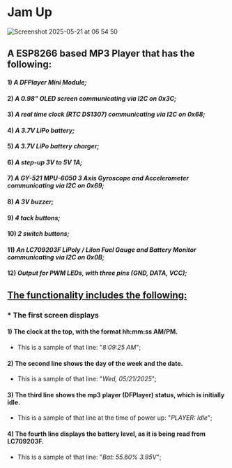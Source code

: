 # Jam Up
![Screenshot 2025-05-21 at 06 54 50](https://github.com/user-attachments/assets/351e3fa3-b109-4108-bf25-42cbb54b13f7)

## A ESP8266 based MP3 Player that has the following:

#### 1) _A DFPlayer Mini Module;_
#### 2) _A 0.98" OLED screen communicating via I2C on 0x3C;_
#### 3) _A real time clock (RTC DS1307) communicating via I2C on 0x68;_
#### 4) _A 3.7V LiPo battery;_
#### 5) _A 3.7V LiPo battery charger;_
#### 6) _A step-up 3V to 5V 1A;_
#### 7) _A GY-521 MPU-6050 3 Axis Gyroscope and Accelerometer communicating via I2C on 0x69;_
#### 8) _A 3V buzzer;_
#### 9) _4 tack buttons;_
#### 10) _2 switch buttons;_
#### 11) _An LC709203F LiPoly / LiIon Fuel Gauge and Battery Monitor communicating via I2C on  0x0B;_
#### 12) _Output for PWM LEDs, with three pins (GND, DATA, VCC);_

## <ins>**The functionality includes the following:**</ins>

   ### * The first screen displays

   #### 1) The clock at the top, with the format hh:mm:ss AM/PM.
   * This is a sample of that line: "_8:09:25 AM_";

   #### 2) The second line shows the day of the week and the date.
   * This is a sample of that line: "_Wed, 05/21/2025_";

   #### 3) The third line shows the mp3 player (DFPlayer) status, which is initially idle.
   * This is a sample of that line at the time of power up: "_PLAYER: Idle_";

   #### 4) The fourth line displays the battery level, as it is being read from LC709203F.
   * This is a sample of that line: "_Bat: 55.60% 3.95V_";
